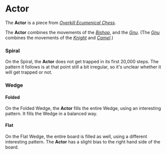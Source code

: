 # Actor

The **Actor** is a piece from [*Overkill Ecumenical
Chess*](#chess-v:rules/overkill-ecumenical-chess).

The **Actor** combines the movements of the
[*Bishop*](bishop.html), and the [*Gnu*](gnu.html).
(The [*Gnu*](gnu.html) combines
the movements of the [*Knight*](knight.html) and [*Camel*](camel.html).)


### Spiral

On the Spiral, the **Actor** does not get trapped in its first 
20,000 steps. The pattern it follows is at that point still a
bit irregular, so it's unclear whether it will get trapped or not.


### Wedge

#### Folded

On the Folded Wedge, the **Actor** fills the entire Wedge, using
an interesting pattern. It fills the Wedge in a balanced way.

#### Flat

On the Flat Wedge, the entire board is filled as well, using a different
interesting pattern. The **Actor** has a slight bias to the right
hand side of the board.

<div class = 'trapped' data-piece = 'actor'></div>
<div class = 'boxset'  data-sets  = 'overkill_ecumenical_chess'></div>
